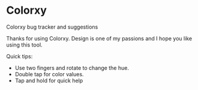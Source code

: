 Colorxy
=======

Colorxy bug tracker and suggestions

Thanks for using Colorxy. Design is one of my passions and I hope you like using this tool.

Quick tips:

- Use two fingers and rotate to change the hue.
- Double tap for color values.
- Tap and hold for quick help
